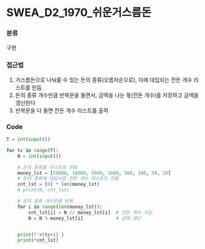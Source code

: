 # SWEA_D2_1970_쉬운거스름돈


### 분류

구현


### 접근법
1. 거스름돈으로 나눠줄 수 있는 돈의 종류(오름차순으로), 이에 대입되는 잔돈 개수 리스트를 만듬
2. 돈의 종류 개수만큼 반복문을 돌면서, 금액을 나눈 몫(잔돈 개수)를 저장하고 금액을 갱신한다
3. 반복문을 다 돌면 잔돈 개수 리스트를 출력


### Code
```python
T = int(input())

for tc in range(T):
    N = int(input())

    # 돈의 종류를 리스트로 만듬
    money_lst = [50000, 10000, 5000, 1000, 500, 100, 50, 10]
    # 돈의 종류에 대입시킬 잔돈 개수 리스트도 만듬
    cnt_lst = [0] * len(money_lst)
    # print(N, cnt_lst)

    # 돈의 종류 개수만큼 반복
    for i in range(len(money_lst)):
        cnt_lst[i] = N // money_lst[i]  # 잔돈 개수 저장
        N = N % money_lst[i]            # 금액 갱신


    print(f'#{tc+1}')
    print(*cnt_lst)
```